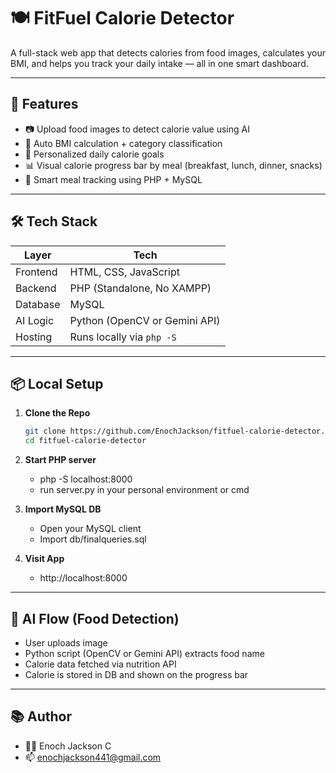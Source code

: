 # 🍽️ FitFuel Calorie Detector

A full-stack web app that detects calories from food images, calculates your BMI, and helps you track your daily intake — all in one smart dashboard.

---

## 🚀 Features

- 📷 Upload food images to detect calorie value using AI
- 🧮 Auto BMI calculation + category classification
- 🎯 Personalized daily calorie goals
- 📊 Visual calorie progress bar by meal (breakfast, lunch, dinner, snacks)
- 🧠 Smart meal tracking using PHP + MySQL

---

## 🛠️ Tech Stack

| Layer      | Tech                        |
|------------|-----------------------------|
| Frontend   | HTML, CSS, JavaScript       |
| Backend    | PHP (Standalone, No XAMPP)  |
| Database   | MySQL                       |
| AI Logic   | Python (OpenCV or Gemini API) |
| Hosting    | Runs locally via `php -S`   |

---

## 📦 Local Setup

1. **Clone the Repo**
   ```bash
   git clone https://github.com/EnochJackson/fitfuel-calorie-detector.git
   cd fitfuel-calorie-detector

2. **Start PHP server**
   - php -S localhost:8000
   - run server.py in your personal environment or cmd

3. **Import MySQL DB**
   - Open your MySQL client
   - Import db/finalqueries.sql

4. **Visit App**
   - http://localhost:8000

---

## 🤖 AI Flow (Food Detection)

   - User uploads image
   - Python script (OpenCV or Gemini API) extracts food name
   - Calorie data fetched via nutrition API
   - Calorie is stored in DB and shown on the progress bar

---

## 📚 Author
   - 👨‍💻 Enoch Jackson C
   - 📫 enochjackson441@gmail.com


